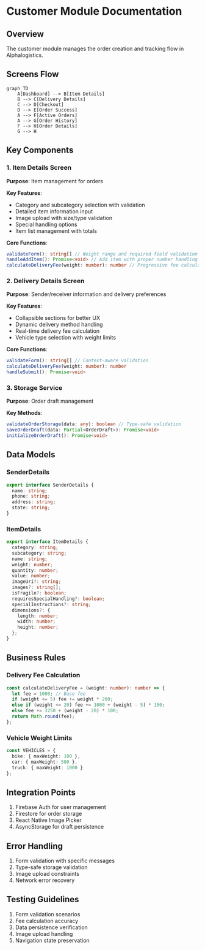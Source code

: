 # Customer Module Documentation

## Overview
The customer module manages the order creation and tracking flow in Alphalogistics. 

## Screens Flow
```mermaid
graph TD
    A[Dashboard] --> B[Item Details]
    B --> C[Delivery Details]
    C --> D[Checkout]
    D --> E[Order Success]
    A --> F[Active Orders]
    A --> G[Order History]
    F --> H[Order Details]
    G --> H
```

## Key Components

### 1. Item Details Screen
**Purpose**: Item management for orders

**Key Features**:
- Category and subcategory selection with validation
- Detailed item information input
- Image upload with size/type validation
- Special handling options
- Item list management with totals

**Core Functions**:
```typescript
validateForm(): string[] // Weight range and required field validation
handleAddItem(): Promise<void> // Add item with proper number handling
calculateDeliveryFee(weight: number): number // Progressive fee calculation
```

### 2. Delivery Details Screen 
**Purpose**: Sender/receiver information and delivery preferences

**Key Features**:
- Collapsible sections for better UX
- Dynamic delivery method handling
- Real-time delivery fee calculation
- Vehicle type selection with weight limits

**Core Functions**:
```typescript
validateForm(): string[] // Context-aware validation
calculateDeliveryFee(weight: number): number
handleSubmit(): Promise<void>
```

### 3. Storage Service
**Purpose**: Order draft management

**Key Methods**:
```typescript
validateOrderStorage(data: any): boolean // Type-safe validation
saveOrderDraft(data: Partial<OrderDraft>): Promise<void>
initializeOrderDraft(): Promise<void>
```

## Data Models

### SenderDetails
```typescript
export interface SenderDetails {
  name: string;
  phone: string;
  address: string;
  state: string;
}
```

### ItemDetails
```typescript
export interface ItemDetails {
  category: string;
  subcategory: string;
  name: string;
  weight: number;
  quantity: number;
  value: number;
  imageUri?: string;
  images?: string[];
  isFragile?: boolean;
  requiresSpecialHandling?: boolean;
  specialInstructions?: string;
  dimensions?: {
    length: number;
    width: number;
    height: number;
  };
}
```

## Business Rules

### Delivery Fee Calculation
```typescript
const calculateDeliveryFee = (weight: number): number => {
  let fee = 1000; // Base fee
  if (weight <= 5) fee += weight * 200;
  else if (weight <= 20) fee += 1000 + (weight - 5) * 150;
  else fee += 3250 + (weight - 20) * 100;
  return Math.round(fee);
};
```

### Vehicle Weight Limits
```typescript
const VEHICLES = {
  bike: { maxWeight: 100 },
  car: { maxWeight: 500 },
  truck: { maxWeight: 1000 }
};
```

## Integration Points
1. Firebase Auth for user management
2. Firestore for order storage
3. React Native Image Picker
4. AsyncStorage for draft persistence

## Error Handling
1. Form validation with specific messages
2. Type-safe storage validation
3. Image upload constraints
4. Network error recovery

## Testing Guidelines
1. Form validation scenarios
2. Fee calculation accuracy
3. Data persistence verification
4. Image upload handling
5. Navigation state preservation